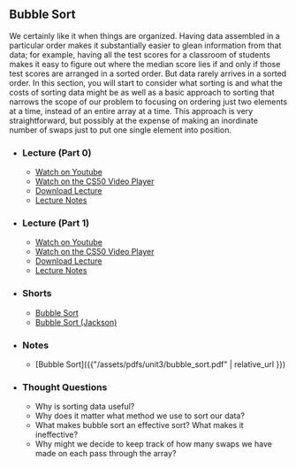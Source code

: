 ## Bubble Sort

We certainly like it when things are organized. Having data assembled in a particular order makes it substantially easier to glean information from that data; for example, having all the test scores for a classroom of students makes it easy to figure out where the median score lies if and only if those test scores are arranged in a sorted order. But data rarely arrives in a sorted order. In this section, you will start to consider what sorting is and what the costs of sorting data might be as well as a basic approach to sorting that narrows the scope of our problem to focusing on ordering just two elements at a time, instead of an entire array at a time. This approach is very straightforward, but possibly at the expense of making an inordinate number of swaps just to put one single element into position.

- ### Lecture (Part 0)
  - [Watch on Youtube](https://www.youtube.com/embed/U9o49qwa6hk?start=1966&end=2095)
  - [Watch on the CS50 Video Player](https://video.cs50.net/2017/fall/lectures/3?t=0h32m46s)
  - [Download Lecture](http://cdn.cs50.net/2017/fall/lectures/3/lecture3-720p.mp4?download)
  - [Lecture Notes](https://docs.cs50.net/2017/fall/notes/3/lecture3.html#sorting)

- ### Lecture (Part 1)
  - [Watch on Youtube](https://www.youtube.com/embed/U9o49qwa6hk?start=2293&end=2512)
  - [Watch on the CS50 Video Player](https://video.cs50.net/2017/fall/lectures/3?t=0h38m13s)
  - [Download Lecture](http://cdn.cs50.net/2017/fall/lectures/3/lecture3-720p.mp4?download)
  - [Lecture Notes](https://docs.cs50.net/2017/fall/notes/3/lecture3.html#sorting)

- ### Shorts
  - [Bubble Sort](https://www.youtube.com/embed/RT-hUXUWQ2I)
  - [Bubble Sort (Jackson)](https://www.youtube.com/embed/8Kp-8OGwphY)

- ### Notes
  - [Bubble Sort]({{"/assets/pdfs/unit3/bubble_sort.pdf" | relative_url }})

- ### Thought Questions
  - Why is sorting data useful?
  - Why does it matter what method we use to sort our data?
  - What makes bubble sort an effective sort? What makes it ineffective?
  - Why might we decide to keep track of how many swaps we have made on each pass through the array?